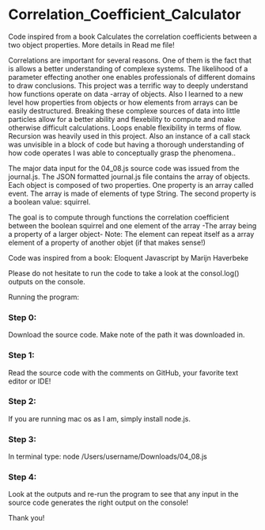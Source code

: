 # Correlation_Coefficient_Calculator
Code inspired from a book Calculates the correlation coefficients between a two object properties. More details in Read me file!

Correlations are important for several reasons. One of them is the fact that is allows a better understanding of complexe systems. The likelihood of a parameter effecting another one enables professionals of different domains to draw conclusions. This project was a terrific way to deeply understand how functions operate on data -array of objects. Also I learned to a new level how properties from objects or how elements from arrays can be easily destructured. Breaking these complexe sources of data into little particles allow for a better ability and flexebility to compute and make otherwise difficult calculations. Loops enable flexibility in terms of flow. Recursion was heavily used in this project. Also an instance of a call stack was unvisible in a block of code but having a thorough understanding of how code operates I was able to conceptually grasp the phenomena..

The major data input for the 04_08.js source code was issued from the journal.js. The JSON formatted journal.js file contains the array of objects. Each object is composed of two properties. One property is an array called event. The array is made of elements of type String. The second property is a boolean value: squirrel.

The goal is to compute through functions the correlation coefficient between the boolean squirrel and one element of the array -The array being a property of a larger object-
Note: The element can repeat itself as a array element of a property of another objet (if that makes sense!)  

Code was inspired from a book: Eloquent Javascript by Marijn Haverbeke

Please do not hesitate to run the code to take a look at the consol.log() outputs on the console. 

Running the program:

### Step 0:

Download the source code. Make note of the path it was downloaded in.

### Step 1:

Read the source code with the comments on GitHub, your favorite text editor or IDE!

### Step 2:

If you are running mac os as I am, simply install node.js. 

### Step 3:

In terminal type: node /Users/username/Downloads/04_08.js

### Step 4:

Look at the outputs and re-run the program to see that any input in the source code generates the right output on the console!


Thank you!
